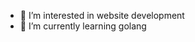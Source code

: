 - 👀 I’m interested in website development
- 🌱 I’m currently learning golang

<!---
codepriuq/codepriuq is a ✨ special ✨ repository because its `README.md` (this file) appears on your GitHub profile.
You can click the Preview link to take a look at your changes.
--->
